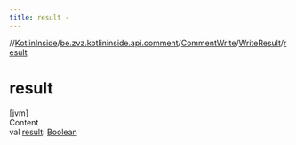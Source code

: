 ```yaml
---
title: result -
---
```

//[KotlinInside](../../../index.md)/[be.zvz.kotlininside.api.comment](../../index.md)/[CommentWrite](../index.md)/[WriteResult](index.md)/[result](result.md)



# result  
[jvm]  
Content  
val [result](result.md): [Boolean](https://kotlinlang.org/api/latest/jvm/stdlib/kotlin/-boolean/index.html)  



